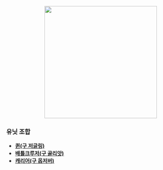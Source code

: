<p align="center">
  <img src="https://user-images.githubusercontent.com/34447105/90772561-b2be3780-e32f-11ea-9ae3-04bd46ea2144.png" width="300"/>
</p>

### 유닛 조합
- **[퀸(구 저글링)](https://github.com/woowa-techcamp-2020/bmart-9/wiki/%EC%A0%80%EA%B8%80%EB%A7%81)**  
- **[배틀크루저(구 골리앗)](https://github.com/woowa-techcamp-2020/bmart-9/wiki/%EA%B3%A8%EB%A6%AC%EC%95%97)**  
- **[캐리어(구 옵저버)](https://github.com/woowa-techcamp-2020/bmart-9/wiki/%EC%98%B5%EC%A0%80%EB%B2%84)**
